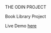 THE ODIN PROJECT

Book Library Project

Live Demo [here](https://catanman-eng.github.io/book-library/)